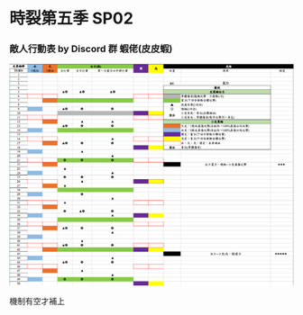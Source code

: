 # 時裂第五季 SP02

### 敵人行動表 by Discord 群 蝦佬(皮皮蝦)

![Moveset](../image/spguide/riftsp-slimeQ.png)

機制有空才補上
